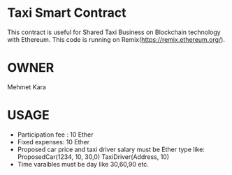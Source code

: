 # Taxi Smart Contract
This contract is useful for Shared Taxi Business on Blockchain technology with Ethereum.
This code is running on Remix(https://remix.ethereum.org/).

# OWNER
Mehmet Kara


# USAGE

- Participation fee : 10 Ether
- Fixed expenses: 10 Ether
- Proposed car price and taxi driver salary must be Ether type like:
	ProposedCar(1234, 10, 30,0)
	TaxiDriver(Address, 10)
- Time varaibles must be day like 30,60,90 etc.
    

